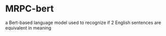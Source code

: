# MRPC-bert
a Bert-based language model used to recognize if 2 English sentences are equivalent in meaning
